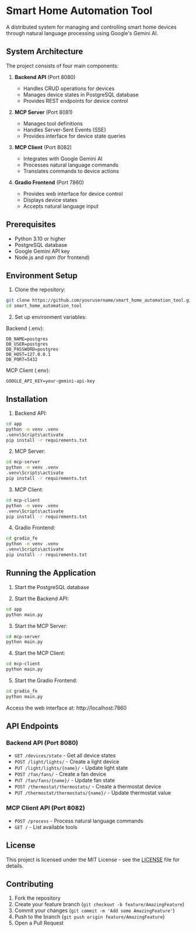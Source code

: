# Smart Home Automation Tool

A distributed system for managing and controlling smart home devices through natural language processing using Google's Gemini AI.

## System Architecture

The project consists of four main components:

1. **Backend API** (Port 8080)
   - Handles CRUD operations for devices
   - Manages device states in PostgreSQL database
   - Provides REST endpoints for device control

2. **MCP Server** (Port 8081)
   - Manages tool definitions
   - Handles Server-Sent Events (SSE)
   - Provides interface for device state queries

3. **MCP Client** (Port 8082)
   - Integrates with Google Gemini AI
   - Processes natural language commands
   - Translates commands to device actions

4. **Gradio Frontend** (Port 7860)
   - Provides web interface for device control
   - Displays device states
   - Accepts natural language input

## Prerequisites

- Python 3.10 or higher
- PostgreSQL database
- Google Gemini API key
- Node.js and npm (for frontend)

## Environment Setup

1. Clone the repository:
```bash
git clone https://github.com/yourusername/smart_home_automation_tool.git
cd smart_home_automation_tool
```

2. Set up environment variables:

Backend (.env):
```plaintext
DB_NAME=postgres
DB_USER=postgres
DB_PASSWORD=postgres
DB_HOST=127.0.0.1
DB_PORT=5432
```

MCP Client (.env):
```plaintext
GOOGLE_API_KEY=your-gemini-api-key
```

## Installation

1. Backend API:
```bash
cd app
python -m venv .venv
.venv\Scripts\activate
pip install -r requirements.txt
```

2. MCP Server:
```bash
cd mcp-server
python -m venv .venv
.venv\Scripts\activate
pip install -r requirements.txt
```

3. MCP Client:
```bash
cd mcp-client
python -m venv .venv
.venv\Scripts\activate
pip install -r requirements.txt
```

4. Gradio Frontend:
```bash
cd gradio_fe
python -m venv .venv
.venv\Scripts\activate
pip install -r requirements.txt
```

## Running the Application

1. Start the PostgreSQL database

2. Start the Backend API:
```bash
cd app
python main.py
```

3. Start the MCP Server:
```bash
cd mcp-server
python main.py
```

4. Start the MCP Client:
```bash
cd mcp-client
python main.py
```

5. Start the Gradio Frontend:
```bash
cd gradio_fe
python main.py
```

Access the web interface at: http://localhost:7860

## API Endpoints

### Backend API (Port 8080)

- `GET /devices/state` - Get all device states
- `POST /light/lights/` - Create a light device
- `PUT /light/lights/{name}/` - Update light state
- `POST /fan/fans/` - Create a fan device
- `PUT /fan/fans/{name}/` - Update fan state
- `POST /thermostat/thermostats/` - Create a thermostat device
- `PUT /thermostat/thermostats/{name}/` - Update thermostat value

### MCP Client API (Port 8082)

- `POST /process` - Process natural language commands
- `GET /` - List available tools

## License

This project is licensed under the MIT License - see the [LICENSE](LICENSE) file for details.

## Contributing

1. Fork the repository
2. Create your feature branch (`git checkout -b feature/AmazingFeature`)
3. Commit your changes (`git commit -m 'Add some AmazingFeature'`)
4. Push to the branch (`git push origin feature/AmazingFeature`)
5. Open a Pull Request